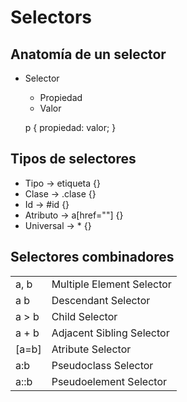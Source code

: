 # Selectors
## Anatomía de un selector
- Selector
    - Propiedad
    - Valor

    p {
        propiedad: valor;
    }
## Tipos de selectores
- Tipo -> etiqueta {}
- Clase -> .clase {}
- Id -> #id {}
- Atributo -> a[href=""] {}
- Universal -> * {}

## Selectores combinadores
|||
|---|---|
|a, b|Multiple Element Selector|
|a b|Descendant Selector|
|a > b|Child Selector|
|a + b|Adjacent Sibling Selector|
|[a=b]|Atribute Selector|
|a:b|Pseudoclass Selector|
|a::b|Pseudoelement Selector|